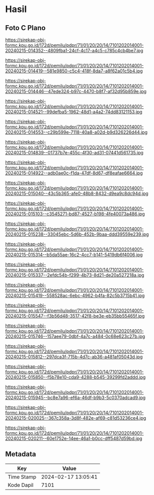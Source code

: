 # Hasil

## Foto C Plano

https://sirekap-obj-formc.kpu.go.id/172d/pemilu/pdpr/71/01/20/20/14/7101202014001-20240215-014352--4809fba1-24cf-4c17-a4c5-c785c4cb4be7.jpg

https://sirekap-obj-formc.kpu.go.id/172d/pemilu/pdpr/71/01/20/20/14/7101202014001-20240215-014419--581e9850-c5c4-418f-8da7-a8f62a01c5b4.jpg

https://sirekap-obj-formc.kpu.go.id/172d/pemilu/pdpr/71/01/20/20/14/7101202014001-20240215-014446--47ede324-b97c-4470-b8f7-af32d95b859e.jpg

https://sirekap-obj-formc.kpu.go.id/172d/pemilu/pdpr/71/01/20/20/14/7101202014001-20240215-014521--99defba5-1962-48d1-a4a2-74dd83121153.jpg

https://sirekap-obj-formc.kpu.go.id/172d/pemilu/pdpr/71/01/20/20/14/7101202014001-20240215-014553--c29b599e-7118-40a8-a02d-b9d326226d44.jpg

https://sirekap-obj-formc.kpu.go.id/172d/pemilu/pdpr/71/01/20/20/14/7101202014001-20240215-014839--01737b7e-455c-4f30-ad31-07441d561735.jpg

https://sirekap-obj-formc.kpu.go.id/172d/pemilu/pdpr/71/01/20/20/14/7101202014001-20240215-014922--adb0ae0c-f1da-47df-8d67-df8eafae6664.jpg

https://sirekap-obj-formc.kpu.go.id/172d/pemilu/pdpr/71/01/20/20/14/7101202014001-20240215-015040--43c5b365-afe0-48b8-8432-d9ea9c8dc94d.jpg

https://sirekap-obj-formc.kpu.go.id/172d/pemilu/pdpr/71/01/20/20/14/7101202014001-20240215-015103--c3545271-bd87-4527-b198-4fe40073a486.jpg

https://sirekap-obj-formc.kpu.go.id/172d/pemilu/pdpr/71/01/20/20/14/7101202014001-20240215-015238--33045ebc-5d6b-452b-9baa-ddd39559e239.jpg

https://sirekap-obj-formc.kpu.go.id/172d/pemilu/pdpr/71/01/20/20/14/7101202014001-20240215-015314--b5da55ae-16c2-4cc7-b141-5419db6f4006.jpg

https://sirekap-obj-formc.kpu.go.id/172d/pemilu/pdpr/71/01/20/20/14/7101202014001-20240215-015337--2efdc54b-f299-4b73-8d21-de20a527218a.jpg

https://sirekap-obj-formc.kpu.go.id/172d/pemilu/pdpr/71/01/20/20/14/7101202014001-20240215-015419--558528ac-6ebc-4962-b4fa-82c5b3715b41.jpg

https://sirekap-obj-formc.kpu.go.id/172d/pemilu/pdpr/71/01/20/20/14/7101202014001-20240215-015547--f3b56d48-3517-42f8-be3e-eb35bb55465f.jpg

https://sirekap-obj-formc.kpu.go.id/172d/pemilu/pdpr/71/01/20/20/14/7101202014001-20240215-015746--157aee79-0dbf-4a7c-a484-0c68e623c27b.jpg

https://sirekap-obj-formc.kpu.go.id/172d/pemilu/pdpr/71/01/20/20/14/7101202014001-20240215-015812--297dca3f-715b-4d7c-ab36-a481af05043d.jpg

https://sirekap-obj-formc.kpu.go.id/172d/pemilu/pdpr/71/01/20/20/14/7101202014001-20240215-015850--f5b78e10-cda9-4288-b545-39299fd2addd.jpg

https://sirekap-obj-formc.kpu.go.id/172d/pemilu/pdpr/71/01/20/20/14/7101202014001-20240215-015945--bc8e7a96-ef6a-46df-b9b3-5c0370adcad9.jpg

https://sirekap-obj-formc.kpu.go.id/172d/pemilu/pdpr/71/01/20/20/14/7101202014001-20240215-020025--367c358a-3d8f-482e-af69-c81d53236ce4.jpg

https://sirekap-obj-formc.kpu.go.id/172d/pemilu/pdpr/71/01/20/20/14/7101202014001-20240215-020211--60e1752e-14ee-46a1-b0cc-dff5487d59bd.jpg


## Metadata

| Key        | Value               |
| ---------- | ------------------- |
| Time Stamp | 2024-02-17 13:05:41 |
| Kode Dapil | 7101                |



